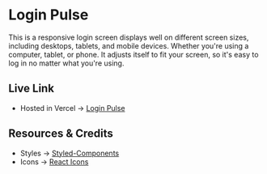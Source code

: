 # Login Pulse

This is a responsive login screen displays well on different screen sizes, including desktops, tablets, and mobile devices. Whether you're using a computer, tablet, or phone. It adjusts itself to fit your screen, so it's easy to log in no matter what you're using.

## Live Link

- Hosted in Vercel -> [Login Pulse](https://login-pulse.vercel.app/)

## Resources & Credits

- Styles -> [Styled-Components](https://styled-components.com/)
- Icons -> [React Icons](https://react-icons.github.io/react-icons/)
